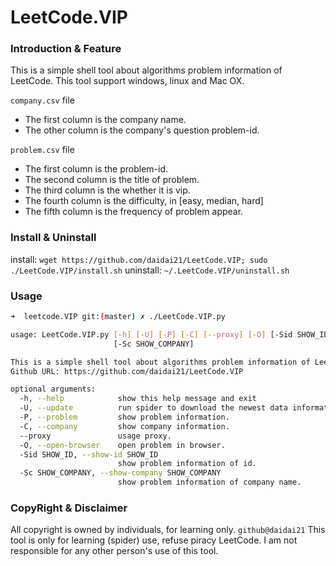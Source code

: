 # LeetCode.VIP

### Introduction & Feature

This is a simple shell tool about algorithms problem information of LeetCode. This tool support windows, linux and Mac OX.

`company.csv` file

- The first column is the company name.
- The other column is the company's question problem-id.

`problem.csv` file

- The first column is the problem-id.
- The second column is the title of problem.
- The third column is the whether it is vip.
- The fourth column is the difficulty, in [easy, median, hard]
- The fifth column is the frequency of problem appear.

### Install & Uninstall

install: `wget https://github.com/daidai21/LeetCode.VIP; sudo ./LeetCode.VIP/install.sh`
uninstall: `~/.LeetCode.VIP/uninstall.sh`

### Usage

```bash
➜  leetcode.VIP git:(master) ✗ ./LeetCode.VIP.py

usage: LeetCode.VIP.py [-h] [-U] [-P] [-C] [--proxy] [-O] [-Sid SHOW_ID]
                       [-Sc SHOW_COMPANY]

This is a simple shell tool about algorithms problem information of LeetCode.
Github URL: https://github.com/daidai21/LeetCode.VIP

optional arguments:
  -h, --help            show this help message and exit
  -U, --update          run spider to download the newest data information.
  -P, --problem         show problem information.
  -C, --company         show company information.
  --proxy               usage proxy.
  -O, --open-browser    open problem in browser.
  -Sid SHOW_ID, --show-id SHOW_ID
                        show problem information of id.
  -Sc SHOW_COMPANY, --show-company SHOW_COMPANY
                        show problem information of company name.
```

### CopyRight & Disclaimer

All copyright is owned by individuals, for learning only. `github@daidai21` This tool is only for learning (spider) use, refuse piracy LeetCode. I am not responsible for any other person's use of this tool.
